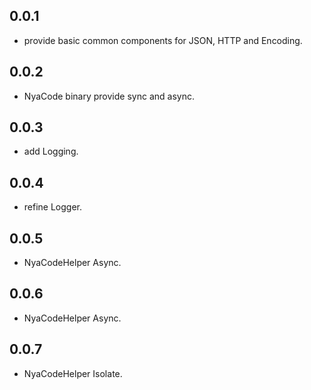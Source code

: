 ## 0.0.1

* provide basic common components for JSON, HTTP and Encoding.

## 0.0.2

* NyaCode binary provide sync and async.

## 0.0.3

* add Logging.

## 0.0.4

* refine Logger.

## 0.0.5

* NyaCodeHelper Async.

## 0.0.6

* NyaCodeHelper Async.

## 0.0.7

* NyaCodeHelper Isolate.
